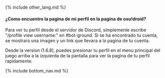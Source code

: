 {% include other_lang.md %}

#### ¿Como encuentro la pagina de mi perfil en la pagina de osu!droid?

Para ver tu perfil desde el servidor de Discord, simplemente escribe "/profile view username:<username>" en #bot-ground. Si se ha encontrado tu cuenta, se mostrara una imagen y un link que llevara a la pagina de tu cuenta. 

Desde la version (1.6.8), puedes presionar tu perfil en el menu principal del juego arriba a la izquierda de la pantalla para ver la pagina de tu perfil rapidamente.

<!-- Don't touch this part thank you -->
{% include bottom_nav.md %}
